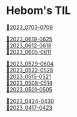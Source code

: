 <h1>Hebom's TIL</h1>

<a href ="2023_0703-0709.md">🚩2023_0703-0709</a><br>

<a href ="2023_0619-0625.md">🚩2023_0619-0625</a><br>
<a href ="2023_0612-0618.md">🚩2023_0612-0618</a><br>
<a href ="2023_0605-0611.md">🚩2023_0605-0611</a><br>

<a href ="2023_0529-0604.md">🚩2023_0529-0604</a><br>
<a href ="2023_0522-0528.md">🚩2023_0522-0528</a><br>
<a href ="2023_0515-0521.md">🚩2023_0515-0521</a><br>
<a href ="2023_0508-0514.md">🚩2023_0508-0514</a><br>
<a href ="2023_0501-0505.md">🚩2023_0501-0505</a><br>

<a href ="2023_0424-0430.md">🚩2023_0424-0430</a><br>
<a href ="2023_0417-0423.md">🚩2023_0417-0423</a><br>
